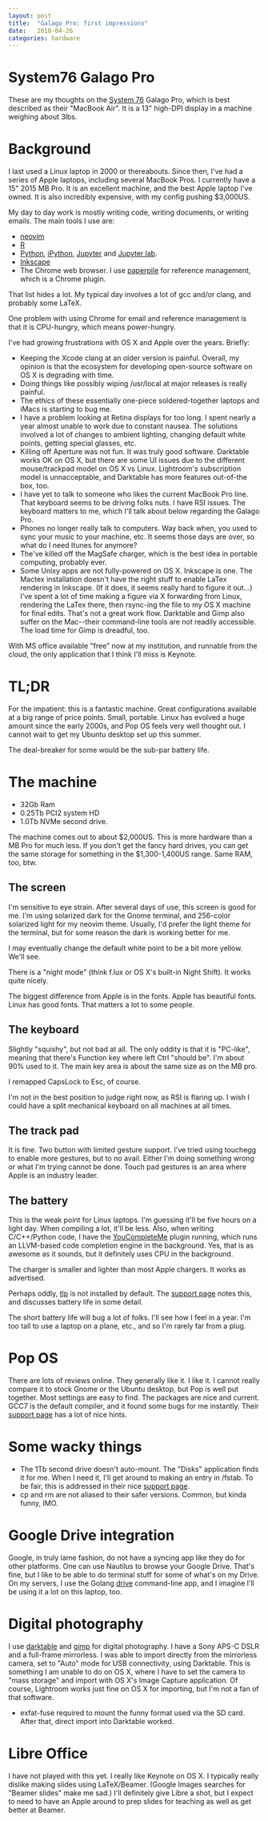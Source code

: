 ```yaml
---
layout: post
title:  "Galago Pro: first impressions"
date:   2018-04-26
categories: hardware
---
```


# System76 Galago Pro

These are my thoughts on the [System 76](http://www.system76.com) Galago Pro, which is best described as their "MacBook
Air".  It is a 13" high-DPI display in a machine weighing about 3lbs.

# Background

I last used a Linux laptop in 2000 or thereabouts.  Since then, I've had a series of Apple laptops, including several
MacBook Pros.  I currently have a 15" 2015 MB Pro.  It is an excellent machine, and the best Apple laptop I've owned.
It is also incredibly expensive, with my config pushing $3,000US.

My day to day work is mostly writing code, writing documents, or writing emails.  The main tools I use are:

* [neovim](http://neovim.io)
* [R](http://r-project.org)
* [Python](http://www.python.org), [iPython](http://www.ipython.org), [Jupyter](http://www.jupyter.org) and [Jupyter lab](https://github.com/jupyterlab/jupyterlab).
* [Inkscape](http://www.inkscape.org)
* The Chrome web browser.  I use [paperpile](http://paperpile.com) for reference management, which is a Chrome plugin.

That list hides a lot.  My typical day involves a lot of gcc and/or clang, and probably some LaTeX.

One problem with using Chrome for email and reference management is that it is CPU-hungry, which means power-hungry.

I've had growing frustrations with OS X and Apple over the years.  Briefly:

* Keeping the Xcode clang at an older version is painful.  Overall, my opinion is that the ecosystem for developing open-source software on
  OS X is degrading with time.
* Doing things like possibly wiping /usr/local at major releases is really painful.
* The ethics of these essentially one-piece soldered-together laptops and iMacs is starting to bug me.
* I have a problem looking at Retina displays for too long.  I spent nearly a year almost unable to work due to constant
  nausea.  The solutions involved a lot of changes to ambient lighting, changing default white points, getting special
  glasses, etc.
* Killing off Aperture was not fun.  It was truly good software.  Darktable works OK on OS X, but there are some UI
  issues due to the different mouse/trackpad model on OS X vs Linux.  Lightroom's subscription model is unnacceptable,
  and Darktable has more features out-of-the box, too.
* I have yet to talk to someone who likes the current MacBook Pro line.  That keyboard seems to be driving folks nuts.
  I have RSI issues. The keyboard matters to me, which I'll talk about below regarding the Galago Pro.
* Phones no longer really talk to computers.  Way back when, you used to sync your music to your machine, etc.  It seems
  those days are over, so what do I need Itunes for anymore?
* The've killed off the MagSafe charger, which is the best idea in portable computing, probably ever.
* Some Unixy apps are not fully-powered on OS X.  Inkscape is one. The Mactex installation doesn't have the right stuff
  to enable LaTex rendering in Inkscape. (If it does, it seems really hard to figure it out...)  I've spent a lot of
  time making a figure via X forwarding from Linux, rendering the LaTex there, then rsync-ing the file to my OS X
  machine for final edits. That's not a great work flow.  Darktable and Gimp also suffer on the Mac--their command-line
  tools are not readily accessible.  The load time for Gimp is dreadful, too.

With MS office available "free" now at my institution, and runnable from the cloud, the only application that I think
I'll miss is Keynote.

# TL;DR

For the impatient: this is a fantastic machine.  Great configurations available at a big range of price points.  Small,
portable.  Linux has evolved a huge amount since the early 2000s, and Pop OS feels very well thought out.  I cannot wait
to get my Ubuntu desktop set up this summer.

The deal-breaker for some would be the sub-par battery life.


# The machine

* 32Gb Ram
* 0.25Tb PCI2 system HD
* 1.0Tb NVMe second drive.

The machine comes out to about $2,000US.  This is more hardware than a MB Pro for much less.  If you don't get the fancy
hard drives, you can get the same storage for something in the $1,300-1,400US range.  Same RAM, too, btw.


## The screen

I'm sensitive to eye strain.  After several days of use, this screen is good for me.  I'm using solarized dark for the
Gnome terminal, and 256-color solarized light for my neovim theme.  Usually, I'd prefer the light theme for the
terminal, but for some reason the dark is working better for me.

I may eventually change the default white point to be a bit more yellow.  We'll see.

There is a "night mode" (think f.lux or OS X's built-in Night Shift).  It works quite nicely.

The biggest difference from Apple is in the fonts.  Apple has beautiful fonts.  Linux has good fonts.  That matters a
lot to some people.

## The keyboard

Slightly "squishy", but not bad at all.  The only oddity is that it is "PC-like", meaning that there's Function key
where left Ctrl "should be".  I'm about 90% used to it.  The main key area is about the same size as on the MB pro.

I remapped CapsLock to Esc, of course.  

I'm not in the best position to judge right now, as RSI is flaring up.  I wish I could have a split mechanical keyboard
on all machines at all times.


## The track pad

It is fine. Two button with limited gesture support.  I've tried using touchegg to enable more gestures, but to no
avail. Either I'm doing something wrong or what I'm trying cannot be done.  Touch pad gestures is an area where Apple is
an industry leader.

## The battery

This is the weak point for Linux laptops.  I'm guessing it'll be five hours on a light day. When compiling a lot, it'll
be less.  Also, when writing C/C++/Python code, I have the [YouCompleteMe](https://valloric.github.io/YouCompleteMe/)
plugin running, which runs an LLVM-based code completion engine in the background.  Yes, that is as awesome as it
sounds, but it definitely uses CPU in the background.

The charger is smaller and lighter than most Apple chargers.  It works as advertised.

Perhaps oddly, [tlp](https://www.tecmint.com/tlp-increase-and-optimize-linux-battery-life/) is not installed by default.
The [support page](http://support.system76.com/) notes this, and discusses battery life in some detail.

The short battery life will bug a lot of folks.  I'll see how I feel in a year. I'm too tall to use a laptop on a plane,
etc., and so I'm rarely far from a plug.

# Pop OS

There are lots of reviews online.  They generally like it.  I like it.  I cannot really compare it to stock Gnome or the
Ubuntu desktop, but Pop is well put together.  Most settings are easy to find.  The packages are nice and current. GCC7
is the default compiler, and it found some bugs for me instantly.  Their [support page](http://support.system76.com/) has a lot of nice hints.

# Some wacky things

* The 1Tb second drive doesn't auto-mount.  The "Disks" application finds it for me.  When I need it, I'll
  get around to making an entry in /fstab.  To be fair, this is addressed in their nice [support
  page](http://support.system76.com/).
* cp and rm are not aliased to their safer versions.  Common, but kinda funny, IMO.

# Google Drive integration

Google, in truly lame fashion, do not have a syncing app like they do for other platforms. One can use Nautilus to
browse your Google Drive. That's fine, but I like to be able to do terminal stuff for some of what's on my Drive.  On my
servers, I use the Golang [drive](https://github.com/odeke-em/drive) command-line app, and I imagine I'll be using it a
lot on this laptop, too.

# Digital photography

I use [darktable](http://darktable.org) and [gimp](http://gimp.org) for digital photography.  I have a Sony APS-C DSLR
and a full-frame mirrorless.  I was able to import directly from the mirrorless camera, set to "Auto" mode for USB
connectivity, using Darktable.  This is something I am unable to do on OS X, where I have to set the camera to "mass
storage" and import with OS X's Image Capture application.  Of course, Lightroom works just fine on OS X for importing,
but I'm not a fan of that software.

* exfat-fuse required to mount the funny format used via the SD card.  After that, direct import into Darktable worked.

# Libre Office

I have not played with this yet. I really like Keynote on OS X.  I typically really dislike making slides using
LaTeX/Beamer. (Google Images searches for "Beamer slides" make me sad.) I'll definitely give Libre a shot, but I expect to need to have an Apple around to prep slides for
teaching as well as get better at Beamer.
